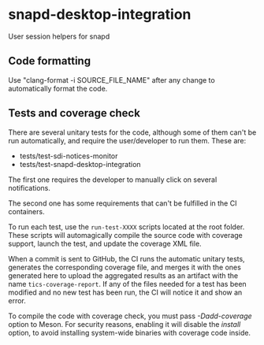 # snapd-desktop-integration
User session helpers for snapd

## Code formatting

Use "clang-format -i SOURCE_FILE_NAME" after any change to automatically
format the code.

## Tests and coverage check

There are several unitary tests for the code, although some of them can't be
run automatically, and require the user/developer to run them. These are:

- tests/test-sdi-notices-monitor
- tests/test-snapd-desktop-integration

The first one requires the developer to manually click on several notifications.

The second one has some requirements that can't be fulfilled in the CI containers.

To run each test, use the `run-test-XXXX` scripts located at the root folder.
These scripts will automagically compile the source code with coverage support,
launch the test, and update the coverage XML file.

When a commit is sent to GitHub, the CI runs the automatic unitary tests,
generates the corresponding coverage file, and merges it with the ones generated
here to upload the aggregated results as an artifact with the name
`tics-coverage-report`. If any of the files needed for a test has been modified
and no new test has been run, the CI will notice it and show an error.

To compile the code with coverage check, you must pass *-Dadd-coverage* option
to Meson. For security reasons, enabling it will disable the *install* option,
to avoid installing system-wide binaries with coverage code inside.
